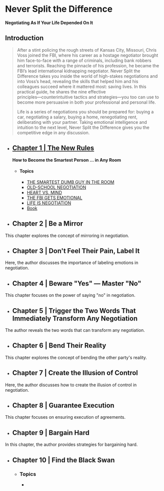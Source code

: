 # Never Split the Difference

**Negotiating As If Your Life Depended On It**

## Introduction

> After a stint policing the rough streets of Kansas City, Missouri, Chris Voss joined the FBI, where his career as a hostage negotiator brought him face-to-face with a range of criminals, including bank robbers and terrorists. Reaching the pinnacle of his profession, he became the FBI’s lead international kidnapping negotiator. Never Split the Difference takes you inside the world of high-stakes negotiations and into Voss’s head, revealing the skills that helped him and his colleagues succeed where it mattered most: saving lives. In this practical guide, he shares the nine effective principles―counterintuitive tactics and strategies―you too can use to become more persuasive in both your professional and personal life.
>
> Life is a series of negotiations you should be prepared for: buying a car, negotiating a salary, buying a home, renegotiating rent, deliberating with your partner. Taking emotional intelligence and intuition to the next level, Never Split the Difference gives you the competitive edge in any discussion.

- ## [Chapter 1 | The New Rules](/Never%20Split%20the%20Difference/Chapter%201.md/#new-rules)

  **How to Become the Smartest Person ... in Any Room**

  - #### Topics
    - [THE SMARTEST DUMB GUY IN THE ROOM](/Never%20Split%20the%20Difference/Chapter%201.md#the-smartest-dumb-guy-in-the-room)
    - [OLD-SCHOOL NEGOTIATION](/Never%20Split%20the%20Difference/Chapter%201.md#old-school-negotiation)
    - [HEART VS. MIND](/Never%20Split%20the%20Difference/Chapter%201.md#heart-vs-mind)
    - [THE FBI GETS EMOTIONAL](/Never%20Split%20the%20Difference/Chapter%201.md#the-fbi-gets-emotional)
    - [LIFE IS NEGOTIATION](/Never%20Split%20the%20Difference/Chapter%201.md#life-is-negotiation)
    - [Book](/Never%20Split%20the%20Difference/Chapter%201.md#book)

- ## Chapter 2 | Be a Mirror

This chapter explores the concept of mirroring in negotiation.

- ## Chapter 3 | Don't Feel Their Pain, Label It

Here, the author discusses the importance of labeling emotions in negotiation.

- ## Chapter 4 | Beware "Yes" — Master "No"

This chapter focuses on the power of saying "no" in negotiation.

- ## Chapter 5 | Trigger the Two Words That Immediately Transform Any Negotiation

The author reveals the two words that can transform any negotiation.

- ## Chapter 6 | Bend Their Reality

This chapter explores the concept of bending the other party's reality.

- ## Chapter 7 | Create the Illusion of Control

Here, the author discusses how to create the illusion of control in negotiation.

- ## Chapter 8 | Guarantee Execution

This chapter focuses on ensuring execution of agreements.

- ## Chapter 9 | Bargain Hard

In this chapter, the author provides strategies for bargaining hard.

- ## Chapter 10 | Find the Black Swan

  - ### Topics
    -
